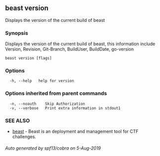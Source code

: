 ## beast version

Displays the version of the current build of beast

### Synopsis

Displays the version of the current build of beast, this information
include Version, Revision, Git-Branch, BuildUser, BuildDate, go-version

```
beast version [flags]
```

### Options

```
  -h, --help   help for version
```

### Options inherited from parent commands

```
  -n, --noauth    Skip Authorization
  -v, --verbose   Print extra information in stdout1
```

### SEE ALSO

* [beast](beast.md)	 - Beast is an deployment and management tool for CTF challenges.

###### Auto generated by spf13/cobra on 5-Aug-2019
